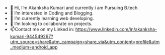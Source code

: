 - 👋 Hi, I’m Akanksha Kumari and currently i am Pursuing B.tech.
- 👀 I’m interested in Coding and Blogging.
- 🌱 I’m currently learning web developing.
- 💞️ I’m looking to collaborate on projects.
- 📫Contact me on my Linked in: https://www.linkedin.com/in/akanksha-kumari-944549267?utm_source=share&utm_campaign=share_via&utm_content=profile&utm_medium=android_app

<!---
akankshachoubey/akankshachoubey is a ✨ special ✨ repository because its `README.md` (this file) appears on your GitHub profile.
You can click the Preview link to take a look at your changes.
--->
